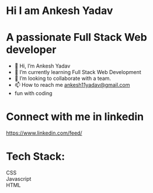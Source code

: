 

# Hi I am Ankesh Yadav

# A passionate Full Stack Web developer 


- 👋 Hi, I’m  Ankesh Yadav
- 🌱 I’m currently learning Full Stack Web Development
- 💞️ I’m looking to collaborate with a team.
- 📫 How to reach me ankesh11yadav@gmail.com
- fun with coding 

# Connect with me in linkedin
https://www.linkedin.com/feed/
 
# Tech Stack:
 
CSS <BR>
Javascript <br>
HTML

<!---
ankesh1111/ankesh1111 is a ✨ special ✨ repository because its `README.md` (this file) appears on your GitHub profile.
You can click the Preview link to take a look at your changes.
--->
